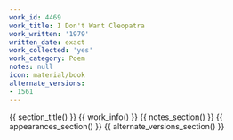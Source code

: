 ```yaml
---
work_id: 4469
work_title: I Don't Want Cleopatra
work_written: '1979'
written_date: exact
work_collected: 'yes'
work_category: Poem
notes: null
icon: material/book
alternate_versions:
- 1561
---
```


{{ section_title() }}
{{ work_info() }}
{{ notes_section() }}
{{ appearances_section() }}
{{ alternate_versions_section() }}